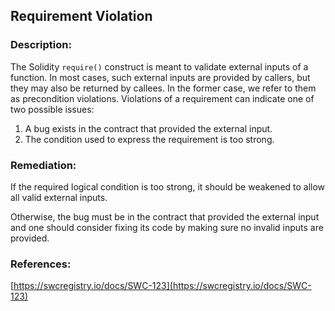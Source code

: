 ## Requirement Violation

### Description:
The Solidity `require()` construct is meant to validate external inputs of a function. In most cases, such external inputs are provided by callers, but they may also be returned by callees. In the former case, we refer to them as precondition violations. Violations of a requirement can indicate one of two possible issues:

1. A bug exists in the contract that provided the external input.
2. The condition used to express the requirement is too strong.

### Remediation:
If the required logical condition is too strong, it should be weakened to allow all valid external inputs.

Otherwise, the bug must be in the contract that provided the external input and one should consider fixing its code by making sure no invalid inputs are provided.

### References:
[https://swcregistry.io/docs/SWC-123](https://swcregistry.io/docs/SWC-123)